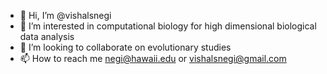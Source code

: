 - 👋 Hi, I’m @vishalsnegi
- 👀 I’m interested in computational biology for high dimensional biological data analysis
- 💞️ I’m looking to collaborate on evolutionary studies 
- 📫 How to reach me negi@hawaii.edu or vishalsnegi@gmail.com

<!---
vishalsnegi/vishalsnegi is a ✨ special ✨ repository because its `README.md` (this file) appears on your GitHub profile.
You can click the Preview link to take a look at your changes.
--->
